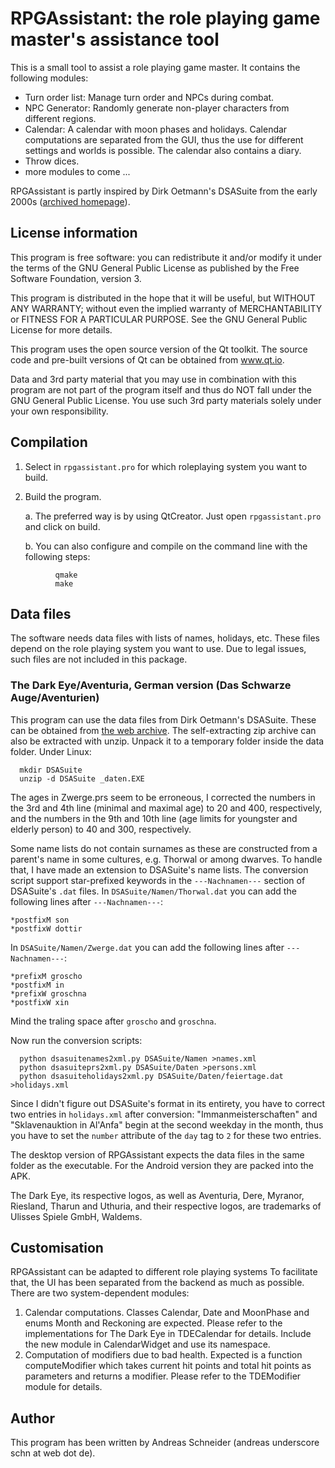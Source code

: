 # RPGAssistant: the role playing game master's assistance tool

This is a small tool to assist a role playing game master. It contains the following modules:

* Turn order list: Manage turn order and NPCs during combat.
* NPC Generator: Randomly generate non-player characters from different regions.
* Calendar: A calendar with moon phases and holidays. Calendar computations are separated from the GUI, thus the use for different settings and worlds is possible. The calendar also contains a diary.
* Throw dices.
* more modules to come ...

RPGAssistant is partly inspired by Dirk Oetmann's DSASuite from the early 2000s ([archived homepage](https://web.archive.org/web/20010307023059/http://www.dirkoz.de/dsa/tools/index.htm)).


## License information

This program is free software: you can redistribute it and/or modify it under the terms of the GNU General Public License as published by the Free Software Foundation, version 3.

This program is distributed in the hope that it will be useful, but WITHOUT ANY WARRANTY; without even the implied warranty of MERCHANTABILITY or FITNESS FOR A PARTICULAR PURPOSE.  See the GNU General Public License for more details.

This program uses the open source version of the Qt toolkit. The source code and pre-built versions of Qt can be obtained from www.qt.io.

Data and 3rd party material that you may use in combination with this program are not part of the program itself and thus do NOT fall under the GNU General Public License. You use such 3rd party materials solely under your own responsibility.


## Compilation

1. Select in `rpgassistant.pro` for which roleplaying system you want to build.

2. Build the program.

      a. The preferred way is by using QtCreator. Just open `rpgassistant.pro` and click on build.

      b. You can also configure and compile on the command line with the following steps:

```
          qmake
          make
```


## Data files

The software needs data files with lists of names, holidays, etc. These files depend on the role playing system you want to use. Due to legal issues, such files are not included in this package.

### The Dark Eye/Aventuria, German version (Das Schwarze Auge/Aventurien)

This program can use the data files from Dirk Oetmann's DSASuite. These can be obtained from [the web archive](https://web.archive.org/web/20010419203408/http://www.dirkoz.de/dsa/tools/bin/_daten.EXE). The self-extracting zip archive can also be extracted with unzip. Unpack it to a temporary folder inside the data folder. Under Linux:
```
  mkdir DSASuite
  unzip -d DSASuite _daten.EXE
```
The ages in Zwerge.prs seem to be erroneous, I corrected the numbers in the 3rd and 4th line (minimal and maximal age) to 20 and 400, respectively, and the numbers in the 9th and 10th line (age limits for youngster and elderly person) to 40 and 300, respectively.

Some name lists do not contain surnames as these are constructed from a parent's name in some cultures, e.g. Thorwal or among dwarves. To handle that, I have made an extension to DSASuite's name lists. The conversion script support star-prefixed keywords in the `---Nachnamen---` section of DSASuite's `.dat` files. In `DSASuite/Namen/Thorwal.dat` you can add the following lines after `---Nachnamen---`:
```
*postfixM son
*postfixW dottir
```
In `DSASuite/Namen/Zwerge.dat` you can add the following lines after `---Nachnamen---`:
```
*prefixM groscho 
*postfixM in
*prefixW groschna 
*postfixW xin
```
Mind the traling space after `groscho` and `groschna`.

Now run the conversion scripts:
```
  python dsasuitenames2xml.py DSASuite/Namen >names.xml
  python dsasuiteprs2xml.py DSASuite/Daten >persons.xml
  python dsasuiteholidays2xml.py DSASuite/Daten/feiertage.dat >holidays.xml
```
Since I didn't figure out DSASuite's format in its entirety, you have to correct two entries in `holidays.xml` after conversion: "Immanmeisterschaften" and "Sklavenauktion in Al'Anfa" begin at the second weekday in the month, thus you have to set the `number` attribute of the `day` tag to `2` for these two entries.

The desktop version of RPGAssistant expects the data files in the same folder as the executable. For the Android version they are packed into the APK.

The Dark Eye, its respective logos, as well as Aventuria, Dere, Myranor, Riesland, Tharun and Uthuria, and their respective logos, are trademarks of Ulisses Spiele GmbH, Waldems.


## Customisation

RPGAssistant can be adapted to different role playing systems To facilitate that, the UI has been separated from the backend as much as possible. There are two system-dependent modules:
1. Calendar computations. Classes Calendar, Date and MoonPhase and enums Month and Reckoning are expected. Please refer to the implementations for The Dark Eye in TDECalendar for details. Include the new module in CalendarWidget and use its namespace.
2. Computation of modifiers due to bad health. Expected is a function computeModifier which takes current hit points and total hit points as parameters and returns a modifier. Please refer to the TDEModifier module for details.


## Author

This program has been written by Andreas Schneider (andreas underscore schn at web dot de).
